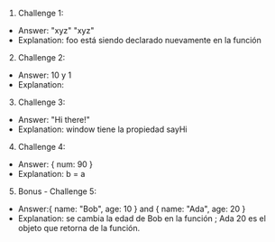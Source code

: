 1. Challenge 1:
  - Answer:   "xyz" "xyz" 
  - Explanation: foo está siendo declarado nuevamente en la función


2. Challenge 2:
  - Answer: 10 y 1 
  - Explanation:


3. Challenge 3:
  - Answer: "Hi there!"
  - Explanation: window tiene la propiedad sayHi


4. Challenge 4:
  - Answer: { num: 90 }
  - Explanation: b = a


5. Bonus - Challenge 5:
  - Answer:{ name: "Bob", age: 10 } and { name: "Ada", age: 20 }
  - Explanation: se cambia la edad de Bob en la función  ; Ada 20 es el objeto que retorna de la función.



